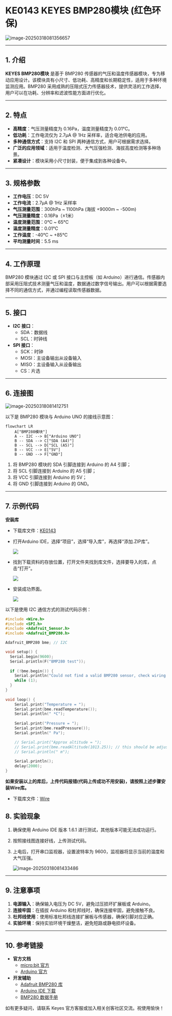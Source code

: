 # KE0143 KEYES BMP280模块 (红色环保)

![image-20250318081356657](media/image-20250318081356657.png)

---

## 1. 介绍
**KEYES BMP280模块** 是基于 BMP280 传感器的气压和温度传感器模块，专为移动应用设计。该模块具有小尺寸、低功耗、高精度和长期稳定性，适用于多种环境监测应用。BMP280 采用成熟的压阻式压力传感器技术，提供灵活的工作选择，用户可以在功耗、分辨率和滤波性能方面进行优化。

---

## 2. 特点
- **高精度**：气压测量精度为 0.16Pa，温度测量精度为 0.01℃。
- **低功耗**：工作电流仅为 2.7μA @ 1Hz 采样率，适合电池供电的应用。
- **多种通信方式**：支持 I2C 和 SPI 两种通信方式，用户可根据需求选择。
- **广泛的应用领域**：适用于温度检测、大气压强检测、海拔高度检测等多种场景。
- **紧凑设计**：模块采用小尺寸封装，便于集成到各种设备中。

---

## 3. 规格参数
- **工作电压**：DC 5V  
- **工作电流**：2.7μA @ 1Hz 采样率  
- **气压测量范围**：300hPa ~ 1100hPa (海拔 +9000m ~ -500m)  
- **气压测量精度**：0.16Pa（±1米）  
- **温度测量范围**：0℃ ~ 65℃  
- **温度测量精度**：0.01℃  
- **工作温度**：-40℃ ~ +85℃  
- **平均测量时间**：5.5 ms  

---

## 4. 工作原理
BMP280 模块通过 I2C 或 SPI 接口与主控板（如 Arduino）进行通信。传感器内部采用压阻式技术测量气压和温度，数据通过数字信号输出。用户可以根据需要选择不同的通信方式，并通过编程读取传感器数据。

---

## 5. 接口
- **I2C 接口**：
  - SDA：数据线
  - SCL：时钟线
- **SPI 接口**：
  - SCK：时钟
  - MOSI：主设备输出从设备输入
  - MISO：主设备输入从设备输出
  - CS：片选

---

## 6. 连接图

![image-20250318081412751](media/image-20250318081412751.png)

以下是 BMP280 模块与 Arduino UNO 的接线示意图：

```mermaid
flowchart LR
    A["BMP280模块"] 
    A -- I2C --> B["Arduino UNO"]
    B -- SDA --> C["SDA (A4)"]
    B -- SCL --> D["SCL (A5)"]
    B -- VCC --> E["5V"]
    B -- GND --> F["GND"]
```

1. 将 BMP280 模块的 SDA 引脚连接到 Arduino 的 A4 引脚；  
2. 将 SCL 引脚连接到 Arduino 的 A5 引脚；  
3. 将 VCC 引脚连接到 Arduino 的 5V；  
4. 将 GND 引脚连接到 Arduino 的 GND。

---

## 7. 示例代码
**安装库**

- 下载库文件：[KE0143](./资料/KE0143.7z)

- 打开Arduino IDE，选择“项目”，选择“导入库”，再选择“添加.ZIP库”。

  ![](./media/image-20250813101211773.png)

- 找到下载资料的存放位置，打开文件夹找到库文件，选择要导入的库，点击“打开”。

  ![](./media/image-20250814093914353.png)

- 安装成功界面。

  ![](./media/image-20250813135635410.png)

以下是使用 I2C 通信方式的测试代码示例：

```cpp
#include <Wire.h>
#include <SPI.h>
#include <Adafruit_Sensor.h>
#include <Adafruit_BMP280.h>

Adafruit_BMP280 bme; // I2C

void setup() {
  Serial.begin(9600);
  Serial.println(F("BMP280 test"));
  
  if (!bme.begin()) {  
    Serial.println("Could not find a valid BMP280 sensor, check wiring!");
    while (1);
  }
}
  
void loop() {
    Serial.print("Temperature = ");
    Serial.print(bme.readTemperature());
    Serial.println(" *C");
    
    Serial.print("Pressure = ");
    Serial.print(bme.readPressure());
    Serial.println(" Pa");

    // Serial.print("Approx altitude = ");
    // Serial.print(bme.readAltitude(1013.25)); // this should be adjusted to your local forecast
    // Serial.println(" m");
    
    Serial.println();
    delay(2000);
}
```

**如果安装以上的库后，上传代码报错(代码上传成功不用安装)，请按照上述步骤安装Wire库。**

- 下载库文件：[Wire](./资料/Wire.7z)

## 8. 实验现象
1. 确保使用 Arduino IDE 版本 1.6.1 进行测试，其他版本可能无法成功运行。  

2. 按照接线图连接好线，上传测试代码。  

3. 上电后，打开串口监视器，设置波特率为 9600，监视器将显示当前的温度和大气压强。

	![image-20250318081433486](media/image-20250318081433486.png)

---

## 9. 注意事项
1. **电源输入**：确保输入电压为 DC 5V，避免过压损坏扩展板或 Arduino。  
2. **连接牢固**：在插拔 Arduino 和杜邦线时，确保连接牢固，避免接触不良。  
3. **杜邦线使用**：使用标准杜邦线连接扩展板与传感器，确保引脚对应正确。  
4. **实验环境**：保持实验环境干燥整洁，避免短路或静电损坏设备。

---

## 10. 参考链接
- **官方文档**  
  - [micro:bit 官方](https://microbit.org/)  
  - [Arduino 官方](https://www.arduino.cc/)  
- **开发辅助**  
	- [Adafruit BMP280 库](https://github.com/adafruit/Adafruit_BMP280_Library)  
	- [Arduino IDE 下载](https://www.arduino.cc/en/software)  
	- [BMP280 数据手册](https://cdn.sparkfun.com/assets/parts/1/1/0/0/0/13975-BMP280_Datasheet.pdf)  

如有更多疑问，请联系 Keyes 官方客服或加入相关创客社区交流。祝使用愉快！